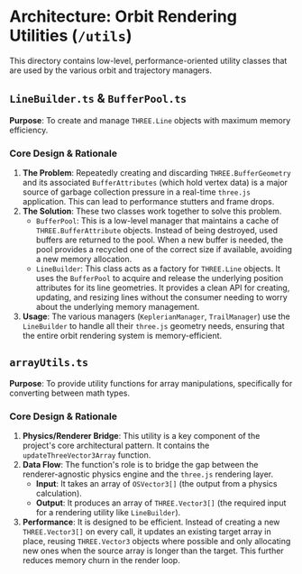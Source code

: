 # Architecture: Orbit Rendering Utilities (`/utils`)

This directory contains low-level, performance-oriented utility classes that are used by the various orbit and trajectory managers.

## `LineBuilder.ts` & `BufferPool.ts`

**Purpose**: To create and manage `THREE.Line` objects with maximum memory efficiency.

### Core Design & Rationale

1.  **The Problem**: Repeatedly creating and discarding `THREE.BufferGeometry` and its associated `BufferAttributes` (which hold vertex data) is a major source of garbage collection pressure in a real-time `three.js` application. This can lead to performance stutters and frame drops.
2.  **The Solution**: These two classes work together to solve this problem.
    -   `BufferPool`: This is a low-level manager that maintains a cache of `THREE.BufferAttribute` objects. Instead of being destroyed, used buffers are returned to the pool. When a new buffer is needed, the pool provides a recycled one of the correct size if available, avoiding a new memory allocation.
    -   `LineBuilder`: This class acts as a factory for `THREE.Line` objects. It uses the `BufferPool` to acquire and release the underlying position attributes for its line geometries. It provides a clean API for creating, updating, and resizing lines without the consumer needing to worry about the underlying memory management.
3.  **Usage**: The various managers (`KeplerianManager`, `TrailManager`) use the `LineBuilder` to handle all their `three.js` geometry needs, ensuring that the entire orbit rendering system is memory-efficient.

## `arrayUtils.ts`

**Purpose**: To provide utility functions for array manipulations, specifically for converting between math types.

### Core Design & Rationale

1.  **Physics/Renderer Bridge**: This utility is a key component of the project's core architectural pattern. It contains the `updateThreeVector3Array` function.
2.  **Data Flow**: The function's role is to bridge the gap between the renderer-agnostic physics engine and the `three.js` rendering layer.
    -   **Input**: It takes an array of `OSVector3[]` (the output from a physics calculation).
    -   **Output**: It produces an array of `THREE.Vector3[]` (the required input for a rendering utility like `LineBuilder`).
3.  **Performance**: It is designed to be efficient. Instead of creating a new `THREE.Vector3[]` on every call, it updates an existing target array in place, reusing `THREE.Vector3` objects where possible and only allocating new ones when the source array is longer than the target. This further reduces memory churn in the render loop. 